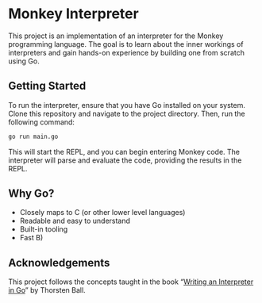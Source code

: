 # Monkey Interpreter

This project is an implementation of an interpreter for the Monkey programming language. The goal is to learn about the inner workings of interpreters and gain hands-on experience by building one from scratch using Go.

## Getting Started

To run the interpreter, ensure that you have Go installed on your system. Clone this repository and navigate to the project directory. Then, run the following command:

```bash
go run main.go
```

This will start the REPL, and you can begin entering Monkey code. The interpreter will parse and evaluate the code, providing the results in the REPL.

## Why Go?

- Closely maps to C (or other lower level languages)
- Readable and easy to understand
- Built-in tooling
- Fast B)

## Acknowledgements

This project follows the concepts taught in the book “[Writing an Interpreter in Go](https://interpreterbook.com)” by Thorsten Ball.
